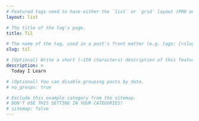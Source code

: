```yaml
---
# Featured tags need to have either the `list` or `grid` layout (PRO only).
layout: list

# The title of the tag's page.
title: Til

# The name of the tag, used in a post's front matter (e.g. tags: [<slug>]).
slug: til

# (Optional) Write a short (~150 characters) description of this featured tag.
description: >
  Today I Learn

# (Optional) You can disable grouping posts by date.
# no_groups: true

# Exclude this example category from the sitemap.
# DON'T USE THIS SETTING IN YOUR CATEGORIES!
# sitemap: false
---
```

